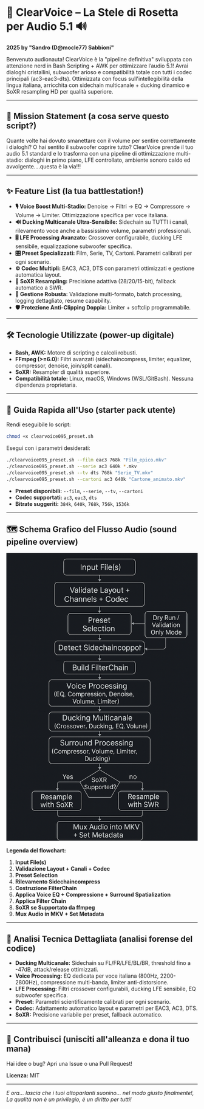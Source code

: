 # 🚀 ClearVoice – La Stele di Rosetta per Audio 5.1 🔊

**2025 by "Sandro (D@mocle77) Sabbioni"**

Benvenuto audionauta! ClearVoice è la "pipeline definitiva" sviluppata con attenzione nerd in Bash Scripting + AWK per ottimizzare l’audio 5.1! Avrai dialoghi cristallini, subwoofer arioso e compatibilità totale con tutti i codec principali (ac3-eac3-dts). Ottimizzata con focus sull'intellegibilità della lingua italiana, arricchita con sidechain multicanale + ducking dinamico e SoXR resampling HD per qualità superiore.

---

## 🎯 Mission Statement (a cosa serve questo script?)

Quante volte hai dovuto smanettare con il volume per sentire correttamente i dialoghi? O hai sentito il subwoofer coprire tutto? ClearVoice prende il tuo audio 5.1 standard e lo trasforma con una pipeline di ottimizzazione multi-stadio: dialoghi in primo piano, LFE controllato, ambiente sonoro caldo ed avvolgente....questa è la via!!!

---

## ✨ Feature List (la tua battlestation!)

- **🎙️ Voice Boost Multi-Stadio:** Denoise → Filtri → EQ → Compressore → Volume → Limiter. Ottimizzazione specifica per voce italiana.
- **🔊 Ducking Multicanale Ultra-Sensibile:** Sidechain su TUTTI i canali, rilevamento voce anche a bassissimo volume, parametri professionali.
- **🎚️ LFE Processing Avanzato:** Crossover configurabile, ducking LFE sensibile, equalizzazione subwoofer specifica.
- **🎛️ Preset Specializzati:** Film, Serie, TV, Cartoni. Parametri calibrati per ogni scenario.
- **⚙️ Codec Multipli:** EAC3, AC3, DTS con parametri ottimizzati e gestione automatica layout.
- **🌠 SoXR Resampling:** Precisione adattiva (28/20/15-bit), fallback automatico a SWR.
- **🧠 Gestione Robusta:** Validazione multi-formato, batch processing, logging dettagliato, resume capability.
- **🛡️ Protezione Anti-Clipping Doppia:** Limiter + softclip programmabile.

---

## 🛠️ Tecnologie Utilizzate (power-up digitale)

- **Bash, AWK:** Motore di scripting e calcoli robusti.
- **FFmpeg (>=6.0):** Filtri avanzati (sidechaincompress, limiter, equalizer, compressor, denoise, join/split canali).
- **SoXR:** Resampler di qualità superiore.
- **Compatibilità totale:** Linux, macOS, Windows (WSL/GitBash). Nessuna dipendenza proprietaria.

---

## 🚀 Guida Rapida all'Uso (starter pack utente)

Rendi eseguibile lo script:

```bash
chmod +x clearvoice095_preset.sh
```

Esegui con i parametri desiderati:

```bash
./clearvoice095_preset.sh --film eac3 768k "Film_epico.mkv"
./clearvoice095_preset.sh --serie ac3 640k *.mkv
./clearvoice095_preset.sh --tv dts 768k "Serie_TV.mkv"
./clearvoice095_preset.sh --cartoni ac3 640k "Cartone_animato.mkv"
```

- **Preset disponibili:** `--film`, `--serie`, `--tv`, `--cartoni`
- **Codec supportati:** `ac3`, `eac3`, `dts`
- **Bitrate suggeriti:** `384k`, `640k`, `768k`, `756k`, `1536k`

---

## 🗺️ Schema Grafico del Flusso Audio (sound pipeline overview)

![Schema Pipeline ClearVoice](schema_clearvoice.png)

**Legenda del flowchart:**

1. **Input File(s)**
2. **Validazione Layout + Canali + Codec**
3. **Preset Selection**
4. **Rilevamento Sidechaincompress**
5. **Costruzione FilterChain**
6. **Applica Voice EQ + Compressione + Surround Spatialization**
7. **Applica Filter Chain**
8. **SoXR se Supportato da ffmpeg**
9. **Mux Audio in MKV + Set Metadata**

---

## 🔬 Analisi Tecnica Dettagliata (analisi forense del codice)

- **Ducking Multicanale:** Sidechain su FL/FR/LFE/BL/BR, threshold fino a -47dB, attack/release ottimizzati.
- **Voice Processing:** EQ dedicata per voce italiana (800Hz, 2200-2800Hz), compressione multi-banda, limiter anti-distorsione.
- **LFE Processing:** Filtri crossover configurabili, ducking LFE sensibile, EQ subwoofer specifica.
- **Preset:** Parametri scientificamente calibrati per ogni scenario.
- **Codec:** Adattamento automatico layout e parametri per EAC3, AC3, DTS.
- **SoXR:** Precisione variabile per preset, fallback automatico.

---

## 🤝 Contribuisci (unisciti all'alleanza e dona il tuo mana)

Hai idee o bug? Apri una Issue o una Pull Request!

**Licenza:** MIT

---

*E ora... lascia che i tuoi altoparlanti suonino... nel modo giusto finalmente!, La qualità non è un privilegio, è un diritto per tutti!*


